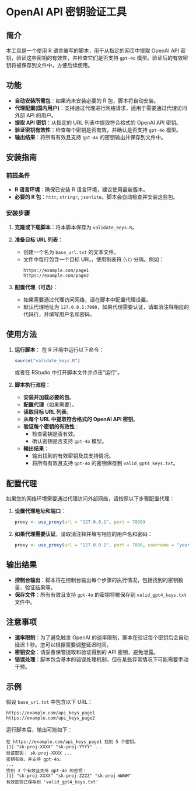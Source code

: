 # OpenAI API 密钥验证工具

## 简介

本工具是一个使用 R 语言编写的脚本，用于从指定的网页中提取 OpenAI API 密钥，验证这些密钥的有效性，并检查它们是否支持 `gpt-4o` 模型。验证后的有效密钥将被保存到文件中，方便后续使用。

## 功能

- **自动安装所需包**：如果尚未安装必要的 R 包，脚本将自动安装。
- **代理配置(国内用户)**：支持通过代理进行网络请求，适用于需要通过代理访问外部 API 的用户。
- **提取 API 密钥**：从指定的 URL 列表中提取符合格式的 OpenAI API 密钥。
- **验证密钥有效性**：检查每个密钥是否有效，并确认是否支持 `gpt-4o` 模型。
- **输出结果**：将所有有效且支持 `gpt-4o` 的密钥输出并保存到文件中。

## 安装指南

### 前提条件

- **R 语言环境**：确保已安装 R 语言环境，建议使用最新版本。
- **必要的 R 包**：`httr`, `stringr`, `jsonlite`。脚本会自动检查并安装这些包。

### 安装步骤

1. **克隆或下载脚本**：将本脚本保存为 `validate_keys.R`。

2. **准备目标 URL 列表**：
   - 创建一个名为 `base_url.txt` 的文本文件。
   - 文件中每行包含一个目标 URL，使用制表符 (`\t`) 分隔。例如：
     ```
     https://example.com/page1
     https://example.com/page2
     ```

3. **配置代理（可选）**：
   - 如果需要通过代理访问网络，请在脚本中配置代理设置。
   - 默认代理地址为 `127.0.0.1:7890`，如果代理需要认证，请取消注释相应的代码行，并填写用户名和密码。

## 使用方法

1. **运行脚本**：
   在 R 环境中运行以下命令：
   ```R
   source("validate_keys.R")
   ```
   或者在 RStudio 中打开脚本文件并点击“运行”。

2. **脚本执行流程**：
   - **安装并加载必要的包**。
   - **配置代理**（如果需要）。
   - **读取目标 URL 列表**。
   - **从每个 URL 中提取符合格式的 OpenAI API 密钥**。
   - **验证每个密钥的有效性**：
     - 检查密钥是否有效。
     - 确认密钥是否支持 `gpt-4o` 模型。
   - **输出结果**：
     - 输出找到的有效密钥及其支持情况。
     - 将所有有效且支持 `gpt-4o` 的密钥保存到 `valid_gpt4_keys.txt`。

## 配置代理

如果您的网络环境需要通过代理访问外部网络，请按照以下步骤配置代理：

1. **设置代理地址和端口**：
   ```R
   proxy <- use_proxy(url = "127.0.0.1", port = 7890)
   ```

2. **如果代理需要认证**，请取消注释并填写相应的用户名和密码：
   ```R
   proxy <- use_proxy(url = "127.0.0.1", port = 7890, username = "your_username", password = "your_password")
   ```

## 输出结果

- **控制台输出**：脚本将在控制台输出每个步骤的执行情况，包括找到的密钥数量、验证结果等。
- **保存文件**：所有有效且支持 `gpt-4o` 的密钥将被保存到 `valid_gpt4_keys.txt` 文件中。

## 注意事项

- **速率限制**：为了避免触发 OpenAI 的速率限制，脚本在验证每个密钥后会自动延迟 1 秒。您可以根据需要调整延迟时间。
- **密钥安全**：请妥善保管提取和验证得到的 API 密钥，避免泄露。
- **错误处理**：脚本包含基本的错误处理机制，但在某些异常情况下可能需要手动干预。

## 示例

假设 `base_url.txt` 中包含以下 URL：
```
https://example.com/api_keys_page1
https://example.com/api_keys_page2
```

运行脚本后，输出可能如下：
```
在 https://example.com/api_keys_page1 找到 5 个密钥。
[1] "sk-proj-XXXX" "sk-proj-YYYY" ...
验证密钥： sk-proj-XXXX ...
密钥有效，并支持 gpt-4o。
...
找到 3 个有效且支持 gpt-4o 的密钥：
[1] "sk-proj-XXXX" "sk-proj-ZZZZ" "sk-proj-WWWW"
有效密钥已保存到 'valid_gpt4_keys.txt'
```
